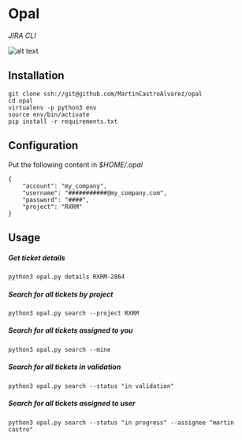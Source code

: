 # Opal
*JIRA CLI*

![alt text](./opal.jpg)

## Installation
```
git clone ssh://git@github.com/MartinCastroAlvarez/opal
cd opal
virtualenv -p python3 env
source env/bin/activate
pip install -r requirements.txt
```
## Configuration
Put the following content in *$HOME/.opal*
```
{
    "account": "my_company",
    "username": "###########@my_company.com",
    "password": "####",
    "project": "RXRM"
}
```

## Usage

##### Get ticket details
```
python3 opal.py details RXRM-2864
```

##### Search for all tickets by project
```
python3 opal.py search --project RXRM
```

##### Search for all tickets assigned to you
```
python3 opal.py search --mine
```

##### Search for all tickets in validation
```
python3 opal.py search --status "in validation"
```

##### Search for all tickets assigned to user
```
python3 opal.py search --status "in progress" --assignee "martin castro"
```
